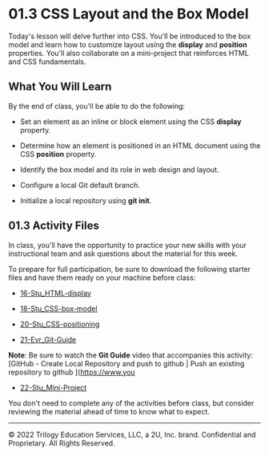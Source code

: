 # 01.3 CSS Layout and the Box Model
Today's lesson will delve further into CSS. You'll be introduced to the box model and learn how to customize layout using the **display** and **position** properties. You'll also collaborate on a mini-project that reinforces HTML and CSS fundamentals.

## What You Will Learn
By the end of class, you'll be able to do the following:

* Set an element as an inline or block element using the CSS **display** property.

* Determine how an element is positioned in an HTML document using the CSS **position** property.

* Identify the box model and its role in web design and layout.

* Configure a local Git default branch.

* Initialize a local repository using **git init**.

## 01.3 Activity Files
In class, you'll have the opportunity to practice your new skills with your instructional team and ask questions about the material for this week.

To prepare for full participation, be sure to download the following starter files and have them ready on your machine before class:

* [16-Stu_HTML-display](https://static.fullstack-bootcamp.com/lesson-files/01-HTML-Git-CSS/16-Stu_HTML-display.zip)

* [18-Stu_CSS-box-model](https://static.fullstack-bootcamp.com/lesson-files/01-HTML-Git-CSS/18-Stu_CSS-box-model.zip)

* [20-Stu_CSS-positioning](https://static.fullstack-bootcamp.com/lesson-files/01-HTML-Git-CSS/20-Stu_CSS-positioning.zip)

* [21-Evr_Git-Guide](https://static.fullstack-bootcamp.com/lesson-files/01-HTML-Git-CSS/21-Evr_Git-Guide.zip)

**Note**: Be sure to watch the **Git Guide** video that accompanies this activity: [GitHub - Create Local Repository and push to github | Push an existing repository to github
](https://www.you

* [22-Stu_Mini-Project](https://static.fullstack-bootcamp.com/lesson-files/01-HTML-Git-CSS/22-Stu_Mini-Project.zip)

You don't need to complete any of the activities before class, but consider reviewing the material ahead of time to know what to expect.

---
© 2022 Trilogy Education Services, LLC, a 2U, Inc. brand. Confidential and Proprietary. All Rights Reserved.
